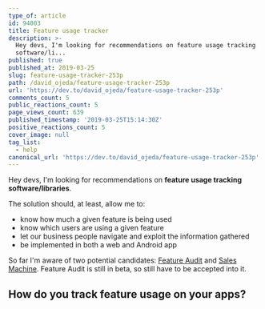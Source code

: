 ```yaml
---
type_of: article
id: 94003
title: Feature usage tracker
description: >-
  Hey devs, I'm looking for recommendations on feature usage tracking
  software/li...
published: true
published_at: 2019-03-25
slug: feature-usage-tracker-253p
path: /david_ojeda/feature-usage-tracker-253p
url: 'https://dev.to/david_ojeda/feature-usage-tracker-253p'
comments_count: 5
public_reactions_count: 5
page_views_count: 639
published_timestamp: '2019-03-25T15:14:30Z'
positive_reactions_count: 5
cover_image: null
tag_list:
  - help
canonical_url: 'https://dev.to/david_ojeda/feature-usage-tracker-253p'
---
```


Hey devs, I'm looking for recommendations on **feature usage tracking software/libraries**.

The solution should, at least, allow me to:
- know how much a given feature is being used
- know which users are using a given feature
- let our business people navigate and exploit the information gathered
- be implemented in both a web and Android app

So far I'm aware of two potential candidates: [Feature Audit](https://www.featureaudit.com) and [Sales Machine](https://www.salesmachine.io). Feature Audit is still in beta, so still have to be accepted into it. 

## How do you track feature usage on your apps?
